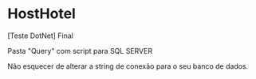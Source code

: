 # HostHotel
[Teste DotNet] Final


Pasta "Query" com script para SQL SERVER

Não esquecer de alterar a string de conexão para o seu banco de dados.
